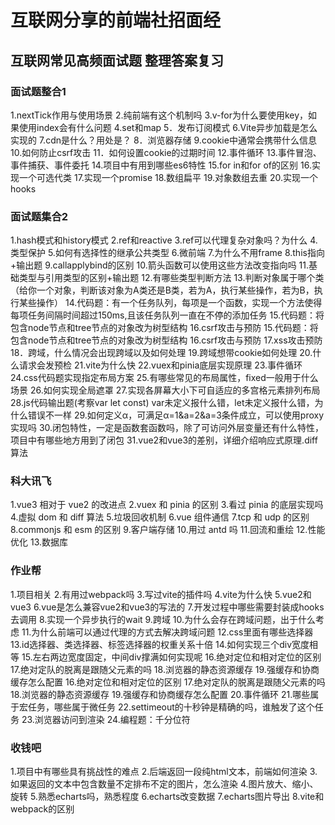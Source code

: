 # 互联网分享的前端社招面经

## 互联网常见高频面试题 整理答案复习

### 面试题整合1
1.nextTick作用与使用场景
2.纯前端有这个机制吗
3.v-for为什么要使用key，如果使用index会有什么问题
4.set和map
5．发布订阅模式
6.Vite异步加载是怎么实现的
7.cdn是什么？用处是？
8．浏览器存储
9.cookie中通常会携带什么信息
10.如何防止csrf攻击
11．如何设置cookie的过期时间
12.事件循环
13.事件冒泡、事件捕获、事件委托
14.项目中有用到哪些es6特性
15.for in和for of的区别
16.实现一个可选代类
17.实现一个promise
18.数组扁平
19.对象数组去重
20.实现一个hooks

### 面试题集合2
1.hash模式和history模式
2.ref和reactive
3.ref可以代理复杂对象吗？为什么
4.类型保护
5.如何有选择性的继承公共类型
6.微前端
7.为什么不用frame
8.this指向+输出题
9.callapplybind的区别
10.箭头函数可以使用这些方法改变指向吗
11.基础类型与引用类型的区别+输出题
12.有哪些类型判断方法
13.判断对象属于哪个类（给你一个对象，判断该对象为A类还是B类，若为A，执行某些操作，若为B，执行某些操作）
14.代码题：有一个任务队列，每项是一个函数，实现一个方法使得每项任务间隔时间超过150ms,且该任务队列一直在不停的添加任务
15.代码题：将包含node节点和tree节点的对象改为树型结构
16.csrf攻击与预防
15.代码题：将包含node节点和tree节点的对象改为树型结构
16.csrf攻击与预防
17.xss攻击预防
18．跨域，什么情况会出现跨域以及如何处理
19.跨域想带cookie如何处理
20.什么请求会发预检
21.vite为什么快
22.vuex和pinia底层实现原理
23.事件循环
24.css代码题实现指定布局方案
25.有哪些常见的布局属性，fixed一般用于什么场景
26.如何实现全局遮罩
27.实现各屏幕大小下可自适应的多宫格元素排列布局
28.js代码输出题(考察var let const)  var未定义报什么错，let未定义报什么错，为什么错误不一样
29.如何定义α，可满足α=1&a=2&a=3条件成立，可以使用proxy实现吗
30.闭包特性，一定是函数套函数吗，除了可访问外层变量还有什么特性，项目中有哪些地方用到了闭包
31.vue2和vue3的差别，详细介绍响应式原理.diff算法
### 科大讯飞

1.vue3 相对于 vue2 的改进点
2.vuex 和 pinia 的区别 
3.看过 pinia 的底层实现吗 
4.虚拟 dom 和 diff 算法 
5.垃圾回收机制
6.vue 组件通信
7.tcp 和 udp 的区别
8.commonjs 和 esm 的区别 
9.客户端存储 
10.用过 antd 吗 
11.回流和重绘 
12.性能优化 
13.数据库 

### 作业帮
1.项目相关
2.有用过webpack吗
3.写过vite的插件吗
4.vite为什么快
5.vue2和vue3
6.vue是怎么兼容vue2和vue3的写法的
7.开发过程中哪些需要封装成hooks去调用
8.实现一个异步执行的wait
9.跨域
10.为什么会存在跨域问题，出于什么考虑
11.为什么前端可以通过代理的方式去解决跨域问题
12.css里面有哪些选择器
13.id选择器、类选择器、标签选择器的权重关系十倍
14.如何实现三个div宽度相等
15.左右两边宽度固定，中间div撑满如何实现呢
16.绝对定位和相对定位的区别
17.绝对定队的脱离是跟随父元素的吗
18.浏览器的静态资源缓存
19.强缓存和协商缓存怎么配置
16.绝对定位和相对定位的区别
17.绝对定队的脱离是跟随父元素的吗
18.浏览器的静态资源缓存
19.强缓存和协商缓存怎么配置
20.事件循环
21.哪些属于宏任务，哪些属于微任务
22.settimeout的十秒钟是精确的吗，谁触发了这个任务
23.浏览器访问到渲染
24.编程题：千分位符

### 收钱吧

1.项目中有哪些具有挑战性的难点
2.后端返回一段纯html文本，前端如何渲染
3.如果返回的文本中包含数量不定排布不定的图片，怎么渲染
4.图片放大、缩小、旋转
5.熟悉echarts吗，熟悉程度
6.echarts改变数据
7.echarts图片导出
8.vite和webpack的区别


